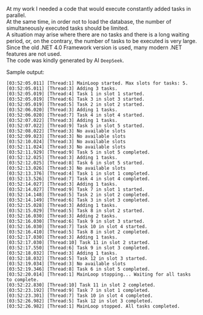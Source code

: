 At my work I needed a code that would execute constantly added tasks in parallel.  
At the same time, in order not to load the database, the number of simultaneously executed tasks should be limited.  
A situation may arise where there are no tasks and there is a long waiting period, or, on the contrary, the number of tasks to be executed is very large.  
Since the old .NET 4.0 Framework version is used, many modern .NET features are not used.  
The code was kindly generated by AI `DeepSeek`.  

Sample output:
```console
[03:52:05.011] [Thread:1] MainLoop started. Max slots for tasks: 5.
[03:52:05.011] [Thread:3] Adding 3 tasks.
[03:52:05.019] [Thread:4] Task 1 in slot 1 started.
[03:52:05.019] [Thread:6] Task 3 in slot 3 started.
[03:52:05.019] [Thread:5] Task 2 in slot 2 started.
[03:52:06.020] [Thread:3] Adding 1 tasks.
[03:52:06.020] [Thread:7] Task 4 in slot 4 started.
[03:52:07.022] [Thread:3] Adding 1 tasks.
[03:52:07.022] [Thread:9] Task 5 in slot 5 started.
[03:52:08.022] [Thread:3] No available slots
[03:52:09.023] [Thread:3] No available slots
[03:52:10.024] [Thread:3] No available slots
[03:52:11.024] [Thread:3] No available slots
[03:52:11.929] [Thread:9] Task 5 in slot 5 completed.
[03:52:12.025] [Thread:3] Adding 1 tasks.
[03:52:12.025] [Thread:8] Task 6 in slot 5 started.
[03:52:13.026] [Thread:3] No available slots
[03:52:13.376] [Thread:4] Task 1 in slot 1 completed.
[03:52:13.526] [Thread:7] Task 4 in slot 4 completed.
[03:52:14.027] [Thread:3] Adding 1 tasks.
[03:52:14.027] [Thread:9] Task 7 in slot 1 started.
[03:52:14.148] [Thread:5] Task 2 in slot 2 completed.
[03:52:14.149] [Thread:6] Task 3 in slot 3 completed.
[03:52:15.028] [Thread:3] Adding 1 tasks.
[03:52:15.029] [Thread:5] Task 8 in slot 2 started.
[03:52:16.030] [Thread:3] Adding 2 tasks.
[03:52:16.030] [Thread:6] Task 9 in slot 3 started.
[03:52:16.030] [Thread:7] Task 10 in slot 4 started.
[03:52:16.410] [Thread:5] Task 8 in slot 2 completed.
[03:52:17.030] [Thread:3] Adding 1 tasks.
[03:52:17.030] [Thread:10] Task 11 in slot 2 started.
[03:52:17.550] [Thread:6] Task 9 in slot 3 completed.
[03:52:18.032] [Thread:3] Adding 1 tasks.
[03:52:18.032] [Thread:5] Task 12 in slot 3 started.
[03:52:19.034] [Thread:3] No available slots
[03:52:19.346] [Thread:8] Task 6 in slot 5 completed.
[03:52:20.014] [Thread:1] MainLoop stopping... Waiting for all tasks to complete.
[03:52:22.830] [Thread:10] Task 11 in slot 2 completed.
[03:52:23.192] [Thread:9] Task 7 in slot 1 completed.
[03:52:23.301] [Thread:7] Task 10 in slot 4 completed.
[03:52:26.982] [Thread:5] Task 12 in slot 3 completed.
[03:52:26.982] [Thread:1] MainLoop stopped. All tasks completed.
```
